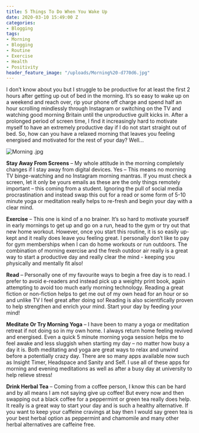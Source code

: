 ```yaml
---
title: 5 Things To Do When You Wake Up
date: 2020-03-10 15:49:00 Z
categories:
- Blogging
tags:
- Morning
- Blogging
- Routine
- Exercise
- Health
- Positivity
header_feature_image: "/uploads/Morning%20-d770d6.jpg"
---
```


I don’t know about you but I struggle to be productive for at least the first 2 hours after getting up out of bed in the morning. It’s so easy to wake up on a weekend and reach over, rip your phone off charge and spend half an hour scrolling mindlessly through Instagram or switching on the TV and watching good morning Britain until the unproductive guilt kicks in. After a prolonged period of screen time, I find it increasingly hard to motivate myself to have an extremely productive day if I do not start straight out of bed. So, how can you have a relaxed morning that leaves you feeling energised and motivated for the rest of your day? Well...

![Morning .jpg](/uploads/Morning%20.jpg)

**Stay Away From Screens** – My whole attitude in the morning completely changes if I stay away from digital devices. Yes – This means no morning TV binge-watching and no Instagram morning mantras. If you must check a screen, let it only be yours emails as these are the only things remotely important – this coming from a student. Ignoring the pull of social media procrastination and instead swap this out for a read or some form of 5-10 minute yoga or meditation really helps to re-fresh and begin your day with a clear mind. 

**Exercise** – This one is kind of a no brainer. It’s so hard to motivate yourself in early mornings to get up and go on a run, head to the gym or try out that new home workout. However, once you start this routine, it is so easily up-kept and it really does leave you feeling great. I personally don’t like to pay for gym memberships when I can do home workouts or run outdoors. The combination of morning exercise and the fresh outdoor air really is a great way to start a productive day and really clear the mind - keeping you physically and mentally fit also!

**Read** – Personally one of my favourite ways to begin a free day is to read. I prefer to avoid e-readers and instead pick up a weighty print book, again attempting to avoid too much early morning technology. Reading a great fiction or non-fiction helps to get me out of my own head for an hour or so and unlike TV I feel great after doing so! Reading is also scientifically proven to help strengthen and enrich your mind. Start your day by feeding your mind!

**Meditate Or Try Morning Yoga** – I have been to many a yoga or meditation retreat if not doing so in my own home. I always return home feeling revived and energised. Even a quick 5 minute morning yoga session helps me to feel awake and less sluggish when starting my day – no matter how busy a day it is. Both meditating and yoga are great ways to relax and unwind before a potentially crazy day. There are so many apps available now such as Insight Timer, Headspace and Sanity and Self. I use all of these apps for morning and evening meditations as well as after a busy day at university to help relieve stress!  

**Drink Herbal Tea** – Coming from a coffee person, I know this can be hard and by all means I am not saying give up coffee! But every now and then swapping out a black coffee for a peppermint or green tea really does help. It really is a great way to start your day and is such a healthy alternative. If you want to keep your caffeine cravings at bay then I would say green tea is your best herbal option as peppermint and chamomile and many other herbal alternatives are caffeine free. 

